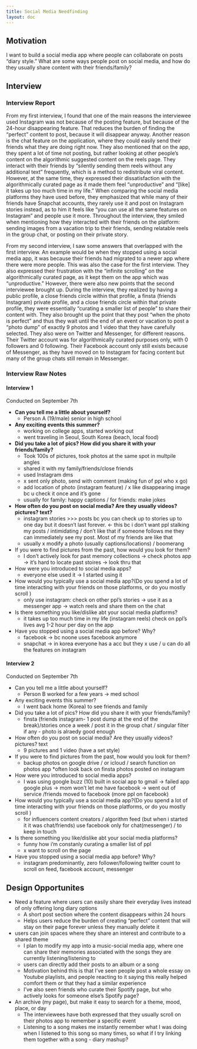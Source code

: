 ```yaml
---
title: Social Media Needfinding
layout: doc
---
```


## Motivation

I want to build a social media app where people can collaborate on posts “diary style.” What are some ways people post on social media, and how do they usually share content with their friends/family?

## Interview 

### Interview Report

From my first interview, I found that one of the main reasons the interviewee used Instagram was not because of the posting feature, but because of the 24-hour disappearing feature. That reduces the burden of finding the “perfect” content to post, because it will disappear anyway. Another reason is the chat feature on the application, where they could easily send their friends what they are doing right now. They also mentioned that on the app, they spent a lot of time not posting, but rather looking at other people’s content on the algorithmic suggested content on the reels page. They interact with their friends by “silently sending them reels without any additional text” frequently, which is a method to redistribute viral content. However, at the same time, they expressed their dissatisfaction with the algorithmically curated page as it made them feel “unproductive” and “[like] it takes up too much time in my life.” When comparing the social media platforms they have used before, they emphasized that while many of their friends have Snapchat accounts, they rarely use it and post on Instagram stories instead, as to him it feels like “you can use all the same features on Instagram” and people use it more. Throughout the interview, they smiled when mentioning how they interacted with their friends on the platform: sending images from a vacation trip to their friends, sending relatable reels in the group chat, or posting on their private story.

From my second interview, I saw some answers that overlapped with the first interview. An example would be when they stopped using a social media app, it was because their friends had migrated to a newer app where there were more people. This was also the case for the first interview. They also expressed their frustration with the “infinite scrolling” on the algorithmically curated page, as it kept them on the app which was “unproductive.” However, there were also new points that the second interviewee brought up. During the interview, they realized by having a public profile, a close friends circle within that profile, a finsta (friends Instagram) private profile, and a close friends circle within that private profile, they were essentially “curating a smaller list of people” to share their content with. They also brought up the point that they post “when the photo is perfect” and thus they wait until the end of an event or vacation to post a “photo dump” of exactly 9 photos and 1 video that they have carefully selected. They also were on Twitter and Messenger, for different reasons. Their Twitter account was for algorithmically curated purposes only, with 0 followers and 0 following. Their Facebook account only still exists because of Messenger, as they have moved on to Instagram for facing content but many of the group chats still remain in Messenger. 

### Interview Raw Notes

#### Interview 1

Conducted on September 7th

- **Can you tell me a little about yourself?**
    - Person A (19/male) senior in high school
- **Any exciting events this summer?**
    - working on college apps, started working out
    - went traveling in Seoul, South Korea (beach, local food)
- **Did you take a lot of pics? How did you share it with your friends/family?**
    - Took 100s of pictures, took photos at the same spot  in multpile angles
    - shared it with my family/friends/close friends
    - used Instagram dms
    - x sent only photo, send with comment (making fun of ppl who x go)
    - add location of photo (instagram feature) / x like disappearing image bc u check it once and it’s gone
    - usually for family: happy captions  / for friends: make jokes
- **How often do you post on social media? Are they usually videos? pictures? text?**
    - instagram stories >>> posts bc you can check up to stories up to one day but it doesn’t last forever. <- this bc i don’t want ppl stalking my posts / intimidating / don’t like that if someone follows me they can immediately see my post. Most of my friends are like that
    - usually x modify a photo (usually captions/locations) / boomerang
- If you were to find pictures from the past, how would you look for them?
    - I don’t actively look for past memory collections -> check photos app -> it’s hard to locate past stoires -> look thru that
- How were you introduced to social media apps?
    - everyone else used it -> I started using it
- How would you typically use a social media app?(Do you spend a lot of time interacting with your friends on those platforms, or do you mostly scroll )
    - only use instagram: check on other ppl’s stories -> use it as a messenger app -> watch reels and share them on the chat
- Is there something you like/dislike abt your social media platforms?
    - it takes up too much time in my life (instagram reels) check on ppl’s lives
    avg 1-2 hour per day on the app
- Have you stopped using a social media app before? Why?
    - facebook -> bc noone uses facebook anymore
    - snapchat -> in korea everyone has a acc but they x use / u can do all the features on instagram

#### Interview 2

Conducted on September 7th

- Can you tell me a little about yourself?
    - Person B worked for a few years → med school
- Any exciting events this summer?
    - I went back home (Korea) to see friends and family
- Did you take a lot of pics? How did you share it with your friends/family?
    - finsta (friends instagram- 1 post dump at the end of the break)/stories once a week / post it in the group chat / singular filter if any - photo is alraedy good enough
- How often do you post on social media? Are they usually videos? pictures? text
    - 9 pictures and 1 video (have a set style)
- If you were to find pictures from the past, how would you look for them?
    - backup photos on google drive / or icloud / search function on photos app
    *often look back on finsta photos posted on instagram
- How were you introduced to social media apps?
    - I was using google buzz (10) built in social app to gmail -> failed app google plus -> mom won’t let me have facebook -> went out of service /friends moved to facebook  (more ppl on facebook)
- How would you typically use a social media app?(Do you spend a lot of time interacting with your friends on those platforms, or do you mostly scroll )
    - for influencers content creators / algorithm feed (but when i started it it was chat/friends) use facebook only for chat(messenger) / to keep in touch
- Is there something you like/dislike abt your social media platforms?
    - funny how i’m constanly curating a smaller list of ppl
    - x want to scroll on the page
- Have you stopped using a social media app before? Why?
    - instagram predominantly, zero follower/following twitter count to scroll on feed, facebook account, messenger

## Design Opportunites

- Need a feature where users can easily share their everyday lives instead of only offering long diary options
    - A short post section where the content disappears within 24 hours
    - Helps users reduce the burden of creating “perfect” content that will stay on their page forever unless they manually delete it
- users can join spaces where they share an interest and contribute to a shared theme
    - I plan to modify my app into a music-social media app, where one can share their memories associated with the songs they are currently listening/listening to
    - users can directly add their posts to an album or a song
    - Motivation behind this is that I’ve seen people post a whole essay on Youtube playlists, and people reacting to it saying this really helped comfort them or that they had a similar experience
    - I’ve also seen friends who curate their Spotify page, but who actively looks for someone else’s Spotify page?
- An archive  (my page), but make it easy to search for a theme, mood, place, or day
    - The interviewees  have both expressed that they usually scroll on their photos app to remember a specific event
    - Listening to a song makes me instantly remember what I was doing when I listened to this song so many times, so what if I try linking them together with a song - diary mashup?